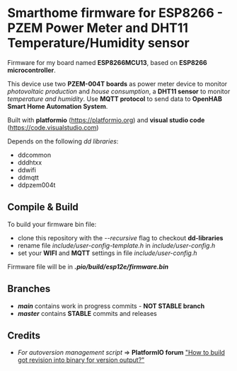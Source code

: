 # Smarthome firmware for ESP8266 - PZEM Power Meter and DHT11 Temperature/Humidity sensor
Firmware for my board named **ESP8266MCU13**, based on **ESP8266 microcontroller**.

This device use two **PZEM-004T boards** as power meter device to monitor *photovoltaic production* and *house consumption*, a **DHT11 sensor** to monitor *temperature and humidity*. Use **MQTT protocol** to send data to **OpenHAB Smart Home Automation System**.

Built with **platformio** (https://platformio.org) and **visual studio code** (https://code.visualstudio.com)

Depends on the following *dd libraries*:

 - ddcommon
 - dddhtxx
 - ddwifi
 - ddmqtt
 - ddpzem004t
## Compile & Build

To build your firmware bin file:
 - clone this repository with the *--recursive* flag to checkout **dd-libraries**
 - rename file *include/user-config-template.h* in *include/user-config.h*
 - set your **WIFI** and **MQTT** settings in file *include/user-config.h*
 
Firmware file will be in ***.pio/build/esp12e/firmware.bin***

## Branches
 - ***main*** contains work in progress commits - **NOT STABLE branch**
 - ***master*** contains **STABLE** commits and releases

## Credits
 - *For autoversion management script* => **PlatformIO forum** ["How to build got revision into binary for version output?"](https://community.platformio.org/t/how-to-build-got-revision-into-binary-for-version-output/15380/5)